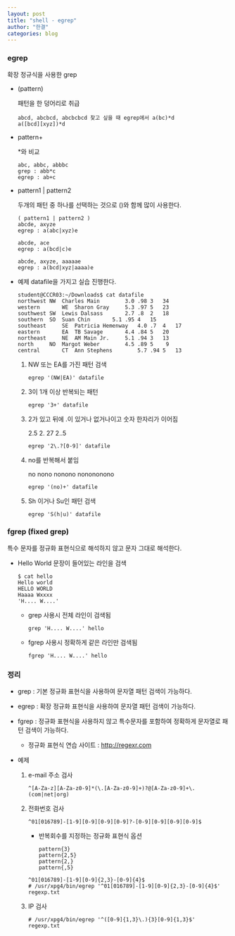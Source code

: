 ```yaml
---
layout: post
title: "shell - egrep"
author: "한결"
categories: blog
---
```



### egrep

확장 정규식을 사용한 grep

* (pattern) 

  패턴을 한 덩어리로 취급

  ```
  abcd, abcbcd, abcbcbcd 찾고 싶을 때 egrep에서 a(bc)*d
  a([bcd][xyz])*d
  ```

* pattern+ 

  *와 비교

  ```
  abc, abbc, abbbc
  grep : abb*c
  egrep : ab+c
  ```

* pattern1 | pattern2 

  두개의 패턴 중 하나를 선택하는 것으로 ()와 함께 많이 사용한다.

  ```
  ( pattern1 | pattern2 )
  abcde, axyze
  egrep : a(abc|xyz)e
  
  abcde, ace
  egrep : a(bcd|c)e
  
  abcde, axyze, aaaaae
  egrep : a(bcd|xyz|aaaa)e
  ```

* 예제 datafile을 가지고 실습 진행한다.

  ```
  student@CCCR03:~/Downloads$ cat datafile
  northwest	NW	Charles Main		3.0	.98	3	34
  western		WE	Sharon Gray		5.3	.97	5	23
  southwest	SW	Lewis Dalsass		2.7	.8	2	18
  southern	SO	Suan Chin		5.1	.95	4	15
  southeast 	SE	Patricia Hemenway	4.0	.7	4	17
  eastern		EA	TB Savage		4.4	.84	5	20
  northeast 	NE	AM Main Jr.		5.1	.94	3	13
  north		NO	Margot Weber		4.5	.89	5	 9
  central		CT 	Ann Stephens		5.7	.94	5	13
  ```

  

  1. NW 또는 EA를 가진 패턴 검색

     ```
     egrep '(NW|EA)' datafile
     ```

  2. 3이 1개 이상 반복되는 패턴

     ```
     egrep '3+' datafile
     ```

  3. 2가 있고 뒤에 .이 있거나 없거나이고 숫자 한자리가 이어짐

     2.5			2.			27			2..5

     ```
     egrep '2\.?[0-9]' datafile
     ```

  4. no를 반복해서 붙임

     no			nono			nonono				nonononono

     ```
     egrep '(no)+' datafile
     ```

  5. Sh 이거나 Su인 패턴 검색

     ```
     egrep 'S(h|u)' datafile
     ```



### fgrep (fixed grep)

특수 문자를 정규화 표현식으로 해석하지 않고 문자 그대로 해석한다.

* Hello World 문장이 들어있는 라인을 검색

  ```
  $ cat hello
  Hello world
  HELLO WORLD
  Haaaa Wxxxx
  'H.... W....'
  ```

  * grep 사용시 전체 라인이 검색됨

    ```
    grep 'H.... W....' hello
    ```

  * fgrep 사용시 정확하게 같은 라인만 검색됨

    ```
    fgrep 'H.... W....' hello
    ```



### 정리

* grep : 기본 정규화 표현식을 사용하여 문자열 패턴 검색이 가능하다.

* egrep : 확장 정규화 표현식을 사용하여 문자열 패턴 검색이 가능하다.

* fgrep : 정규화 표현식을 사용하지 않고 특수문자를 포함하여 정확하게 문자열로 패턴 검색이 가능하다.

  * 정규화 표현식 연습 사이트 : http://regexr.com

* 예제

  1. e-mail 주소 검사

     ```
     ^[A-Za-z][A-Za-z0-9]*(\.[A-Za-z0-9]+)?@[A-Za-z0-9]+\.(com|net|org)
     ```

  2. 전화번호 검사

     ```
     ^01[016789]-[1-9][0-9][0-9][0-9]?-[0-9][0-9][0-9][0-9]$
     ```

     * 반복회수를 지정하는 정규화 표현식 옵션

       ```
       pattern{3}
       pattern{2,5}
       pattern{2,}
       pattern{,5}
       ```

     ```
     ^01[016789]-[1-9][0-9]{2,3}-[0-9]{4}$
     # /usr/xpg4/bin/egrep '^01[016789]-[1-9][0-9]{2,3}-[0-9]{4}$' regexp.txt
     ```

  3. IP 검사

     ```
     # /usr/xpg4/bin/egrep '^([0-9]{1,3}\.){3}[0-9]{1,3}$' regexp.txt
     ```

